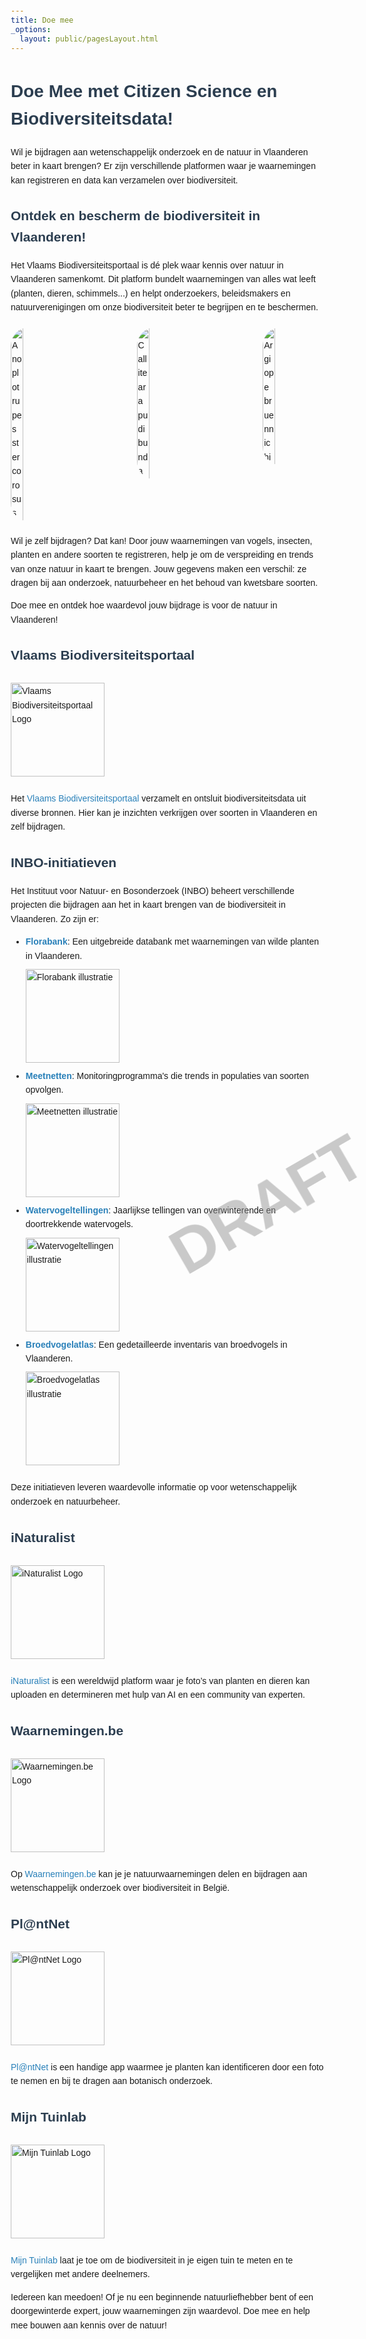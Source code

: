```yaml
---
title: Doe mee
_options:
  layout: public/pagesLayout.html
---
```


<!DOCTYPE html>
<html lang="nl">
<head>
    <meta charset="UTF-8">
    <meta name="viewport" content="width=device-width, initial-scale=1.0">
    <title>Doe Mee - Citizen Science & Biodiversiteit</title>
    <style>
        body {
            font-family: Arial, sans-serif;
            margin: 20px;
            line-height: 1.6;
        }
        h1, h2 {
            color: #2c3e50;
        }
        a {
            color: #2980b9;
            text-decoration: none;
        }
        a:hover {
            text-decoration: underline;
        }
        .logo {
            width: 150px;
            margin: 10px 0;
        }
        .natuurfoto-container {
            display: flex;
            justify-content: space-between;
            gap: 10px;
            margin: 20px 0;
        }
        .natuurfoto {
            width: 20%; /* Groter formaat zodat ze mooi naast elkaar staan */
            border-radius: 30px;
        }
        .watermerk {
            position: fixed;
            top: 50%;
            left: 50%;
            transform: translate(-50%, -50%) rotate(-30deg);
            font-size: 100px;
            color: rgba(150, 150, 150, 0.5);
            font-weight: bold;
            z-index: 1000;
            white-space: nowrap;
        }
    </style>
</head>
<body>
    <div class="watermerk">DRAFT</div> 
    <h1>Doe Mee met Citizen Science en Biodiversiteitsdata!</h1>
    <p>Wil je bijdragen aan wetenschappelijk onderzoek en de natuur in Vlaanderen beter in kaart brengen? Er zijn verschillende platformen waar je waarnemingen kan registreren en data kan verzamelen over biodiversiteit.</p>
    
  <h2> Ontdek en bescherm de biodiversiteit in Vlaanderen!</h2>
    <p>
        Het Vlaams Biodiversiteitsportaal is dé plek waar kennis over natuur in Vlaanderen samenkomt. Dit platform bundelt waarnemingen van alles wat leeft (planten, dieren, schimmels...) en helpt onderzoekers, beleidsmakers en natuurverenigingen om onze biodiversiteit beter te begrijpen en te beschermen.
    </p>
    
  <div class="natuurfoto-container">
        <img src="https://inaturalist-open-data.s3.amazonaws.com/photos/445621194/large.jpeg" alt="Anoplotrupes stercorosus" class="natuurfoto">
        <img src="https://inaturalist-open-data.s3.amazonaws.com/photos/438921805/large.jpeg" alt="Calliteara pudibunda" class="natuurfoto">
        <img src="https://inaturalist-open-data.s3.amazonaws.com/photos/299753066/original.jpeg" alt="Argiope bruennichi" class="natuurfoto">
    </div>
    
  <p>
        Wil je zelf bijdragen? Dat kan! Door jouw waarnemingen van vogels, insecten, planten en andere soorten te registreren, help je om de verspreiding en trends van onze natuur in kaart te brengen. Jouw gegevens maken een verschil: ze dragen bij aan onderzoek, natuurbeheer en het behoud van kwetsbare soorten.
    </p>
    
  <p>Doe mee en ontdek hoe waardevol jouw bijdrage is voor de natuur in Vlaanderen!</p>
    
  <h2> Vlaams Biodiversiteitsportaal</h2>
   <img src="/images/Portaal_logo_wit_voorl.png" alt="Vlaams Biodiversiteitsportaal Logo" class="logo">
    <p>Het <a href="https://www.vlaamsbiodiversiteitsportaal.be" target="_blank">Vlaams Biodiversiteitsportaal</a> verzamelt en ontsluit biodiversiteitsdata uit diverse bronnen. Hier kan je inzichten verkrijgen over soorten in Vlaanderen en zelf bijdragen.</p>
    
  <h2>INBO-initiatieven</h2>
    <p>Het Instituut voor Natuur- en Bosonderzoek (INBO) beheert verschillende projecten die bijdragen aan het in kaart brengen van de biodiversiteit in Vlaanderen. Zo zijn er:</p>
    <ul>
        <li><strong><a href="https://flora.inbo.be/">Florabank</a></strong>: Een uitgebreide databank met waarnemingen van wilde planten in Vlaanderen.</li>
        <img src="/images/streeplijst.jpg" alt="Florabank illustratie" class="logo">
        <li><strong><a href="https://meetnetten.be/">Meetnetten</a></strong>: Monitoringprogramma's die trends in populaties van soorten opvolgen.</li>
        <img src="/images/meetnetten_banner.png" alt="Meetnetten illustratie" class="logo">
        <li><strong><a href="https://watervogels.inbo.be/info">Watervogeltellingen</a></strong>: Jaarlijkse tellingen van overwinterende en doortrekkende watervogels.</li>
        <img src="/images/watervogels.PNG" alt="Watervogeltellingen illustratie" class="logo">
        <li><strong><a href="https://www.vogelatlas.be/">Broedvogelatlas</a></strong>: Een gedetailleerde inventaris van broedvogels in Vlaanderen.</li>
        <img src="/images/vogelatlas.PNG" alt="Broedvogelatlas illustratie" class="logo">
    </ul>
    <p>Deze initiatieven leveren waardevolle informatie op voor wetenschappelijk onderzoek en natuurbeheer.</p>
 
 
 
 
  <h2> iNaturalist</h2>
    <img src="https://static.inaturalist.org/sites/1-logo.svg?1573071870" alt="iNaturalist Logo" class="logo">
    <p><a href="https://www.inaturalist.org" target="_blank">iNaturalist</a> is een wereldwijd platform waar je foto’s van planten en dieren kan uploaden en determineren met hulp van AI en een community van experten.</p>
    
  <h2> Waarnemingen.be</h2>
    <img src="https://waarnemingen.be/static/img/tiles/home3.svg" alt="Waarnemingen.be Logo" class="logo">
    <p>Op <a href="https://www.waarnemingen.be" target="_blank">Waarnemingen.be</a> kan je je natuurwaarnemingen delen en bijdragen aan wetenschappelijk onderzoek over biodiversiteit in België.</p>
    
  <h2> Pl@ntNet</h2>
    <img src="https://www.interregeurope.eu/sites/default/files/styles/banner_image/public/good_practices/good_practice__5704__1629384845.png?itok=waRb8bN8" alt="Pl@ntNet Logo" class="logo">
    <p><a href="https://plantnet.org" target="_blank">Pl@ntNet</a> is een handige app waarmee je planten kan identificeren door een foto te nemen en bij te dragen aan botanisch onderzoek.</p>
    
  <h2> Mijn Tuinlab</h2>
    <img src="https://www.klascement.net/files/1/0/8/9/5/2/l/logo-mijn-tuinlab.webp?v=1418832" alt="Mijn Tuinlab Logo" class="logo">
    <p><a href="https://www.mijntuinlab.be" target="_blank">Mijn Tuinlab</a> laat je toe om de biodiversiteit in je eigen tuin te meten en te vergelijken met andere deelnemers.</p>
    
  <p>Iedereen kan meedoen! Of je nu een beginnende natuurliefhebber bent of een doorgewinterde expert, jouw waarnemingen zijn waardevol. Doe mee en help mee bouwen aan kennis over de natuur!</p>
</body>
</html>
